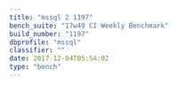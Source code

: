```yaml
---
title: "mssql 2 1197"
bench_suite: "17w49 CI Weekly Benchmark"
build_number: "1197"
dbprofile: "mssql"
classifier: ""
date: 2017-12-04T05:54:02
type: "bench"
---
```

